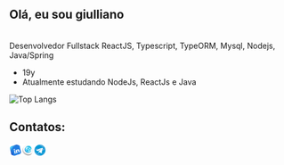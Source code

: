 ## Olá, eu sou giulliano
<br>
Desenvolvedor Fullstack ReactJS, Typescript, TypeORM, Mysql, Nodejs, Java/Spring

- 19y
- Atualmente estudando NodeJs, ReactJs e Java

![Top Langs](https://github-readme-stats.vercel.app/api/top-langs/?username=MoDasby&layout=compact&custom_title=Linguagens%20Mais%20Usadas&theme=radical)

## Contatos:
<a href="https://www.linkedin.com/in/giulliano-mendes/" target="_blank">
  <img align="left" alt="Meu Linkedin" width="22px" src="./icons/linkedin.png" />
</a>
<a href="mailto:giullianomendes033@gmail.com" target="_blank">
  <img align="left" alt="Meu Email" width="22px" src="./icons/email.png" />
</a>
<a href="https://t.me/MoDasby" target="_blank">
  <img align="left" alt="Meu Telegram" width="22px" src="./icons/telegram.png" />
</a>
<br />

